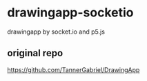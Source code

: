 # drawingapp-socketio
drawingapp by socket.io and p5.js

## original repo
https://github.com/TannerGabriel/DrawingApp
